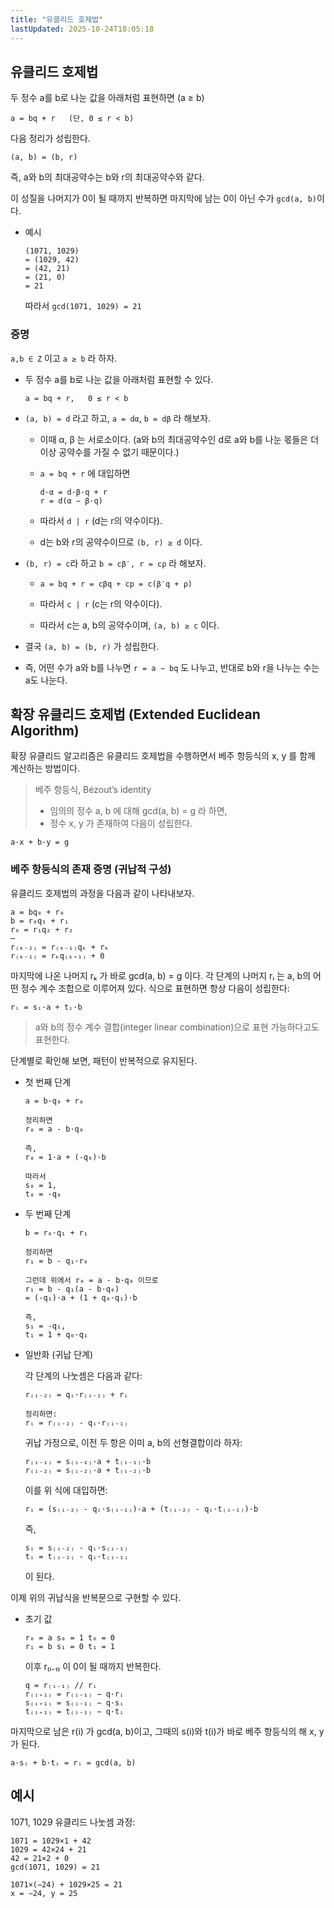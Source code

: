 ```yaml
---
title: "유클리드 호제법"
lastUpdated: 2025-10-24T18:05:18
---
```


## 유클리드 호제법

두 정수 a를 b로 나눈 값을 아래처럼 표현하면 (a ≥ b)

```
a = bq + r   (단, 0 ≤ r < b)
```

다음 정리가 성립한다.

```
(a, b) = (b, r)
```

즉, a와 b의 최대공약수는 b와 r의 최대공약수와 같다.

이 성질을 나머지가 0이 될 때까지 반복하면 마지막에 남는 0이 아닌 수가 `gcd(a, b)`이다.

- 예시

    ```
    (1071, 1029)
    = (1029, 42)
    = (42, 21)
    = (21, 0)
    = 21
    ```

    따라서 `gcd(1071, 1029) = 21`

### 증명

`a,b ∈ Z` 이고 `a ≥ b` 라 하자.

- 두 정수 a를 b로 나눈 값을 아래처럼 표현할 수 있다.

    ```
    a = bq + r,   0 ≤ r < b
    ```

- `(a, b) = d` 라고 하고, `a = dα`, `b = dβ` 라 해보자.
  - 이때 α, β 는 서로소이다. (a와 b의 최대공약수인 d로 a와 b를 나눈 몫들은 더 이상 공약수를 가질 수 없기 때문이다.)

  - `a = bq + r` 에 대입하면

      ```
      d·α = d·β·q + r
      r = d(α − β·q)
      ```

  - 따라서 `d | r` (d는 r의 약수이다).
  - d는 b와 r의 공약수이므로 `(b, r) ≥ d` 이다.

- `(b, r) = c`라 하고 `b = cβ′, r = cρ` 라 해보자.

  - `a = bq + r = cβq + cp = c(β′q + ρ)`
  - 따라서 `c | r` (c는 r의 약수이다).

  - 따라서 c는 a, b의 공약수이며, `(a, b) ≥ c` 이다.

- 결국 `(a, b) = (b, r)` 가 성립한다.

- 즉, 어떤 수가 a와 b를 나누면 `r = a − bq` 도 나누고, 반대로 b와 r을 나누는 수는 a도 나눈다.

## 확장 유클리드 호제법 (Extended Euclidean Algorithm)

확장 유클리드 알고리즘은 유클리드 호제법을 수행하면서 베주 항등식의 x, y 를 함께 계산하는 방법이다.

> 베주 항등식, Bézout’s identity
>
> - 임의의 정수 a, b 에 대해 gcd(a, b) = g 라 하면,
> - 정수 x, y 가 존재하여 다음이 성립한다.

```
a·x + b·y = g
```

### 베주 항등식의 존재 증명 (귀납적 구성)

유클리드 호제법의 과정을 다음과 같이 나타내보자.

```
a = bq₀ + r₀  
b = r₀q₁ + r₁  
r₀ = r₁q₂ + r₂  
⋯  
r₍ₖ₋₂₎ = r₍ₖ₋₁₎qₖ + rₖ  
r₍ₖ₋₁₎ = rₖq₍ₖ₊₁₎ + 0
```

마지막에 나온 나머지 rₖ 가 바로 gcd(a, b) = g 이다. 각 단계의 나머지 rᵢ 는 a, b의 어떤 정수 계수 조합으로 이루어져 있다. 식으로 표현하면 항상 다음이 성립한다:

```
rᵢ = sᵢ·a + tᵢ·b
```

> a와 b의 정수 계수 결합(integer linear combination)으로 표현 가능하다고도 표현한다.

단계별로 확인해 보면, 패턴이 반복적으로 유지된다.

- 첫 번째 단계

    ```
    a = b·q₀ + r₀

    정리하면
    r₀ = a - b·q₀

    즉,
    r₀ = 1·a + (-q₀)·b

    따라서
    s₀ = 1,
    t₀ = -q₀
    ```

- 두 번째 단계

    ```
    b = r₀·q₁ + r₁

    정리하면
    r₁ = b - q₁·r₀

    그런데 위에서 r₀ = a - b·q₀ 이므로
    r₁ = b - q₁(a - b·q₀)
    = (-q₁)·a + (1 + q₀·q₁)·b

    즉,
    s₁ = -q₁,
    t₁ = 1 + q₀·q₁
    ```

- 일반화 (귀납 단계)

   각 단계의 나눗셈은 다음과 같다:

   ```
   r₍ᵢ₋₂₎ = qᵢ·r₍ᵢ₋₁₎ + rᵢ

   정리하면:
   rᵢ = r₍ᵢ₋₂₎ - qᵢ·r₍ᵢ₋₁₎
   ```

  귀납 가정으로, 이전 두 항은 이미 a, b의 선형결합이라 하자:

    ```
    r₍ᵢ₋₁₎ = s₍ᵢ₋₁₎·a + t₍ᵢ₋₁₎·b
    r₍ᵢ₋₂₎ = s₍ᵢ₋₂₎·a + t₍ᵢ₋₂₎·b
    ```

  이를 위 식에 대입하면:

    ```
    rᵢ = (s₍ᵢ₋₂₎ - qᵢ·s₍ᵢ₋₁₎)·a + (t₍ᵢ₋₂₎ - qᵢ·t₍ᵢ₋₁₎)·b
    ```

    즉,

    ```
    sᵢ = s₍ᵢ₋₂₎ - qᵢ·s₍ᵢ₋₁₎
    tᵢ = t₍ᵢ₋₂₎ - qᵢ·t₍ᵢ₋₁₎
    ```

    이 된다.

이제 위의 귀납식을 반복문으로 구현할 수 있다.

- 초기 값

    ```
    r₀ = a s₀ = 1 t₀ = 0
    r₁ = b s₁ = 0 t₁ = 1
    ```

    이후 r₍ᵢ₋₁₎ 이 0이 될 때까지 반복한다.

    ```
    q = r₍ᵢ₋₁₎ // rᵢ
    r₍ᵢ₊₁₎ = r₍ᵢ₋₁₎ − q·rᵢ
    s₍ᵢ₊₁₎ = s₍ᵢ₋₁₎ − q·sᵢ
    t₍ᵢ₊₁₎ = t₍ᵢ₋₁₎ − q·tᵢ
    ```

마지막으로 남은 r(i) 가 gcd(a, b)이고, 그때의 s(i)와 t(i)가 바로 베주 항등식의 해 x, y가 된다.

```
a·sᵢ + b·tᵢ = rᵢ = gcd(a, b)
```

## 예시

1071, 1029 유클리드 나눗셈 과정:

```
1071 = 1029×1 + 42
1029 = 42×24 + 21
42 = 21×2 + 0
gcd(1071, 1029) = 21

1071×(−24) + 1029×25 = 21
x = −24, y = 25
```

